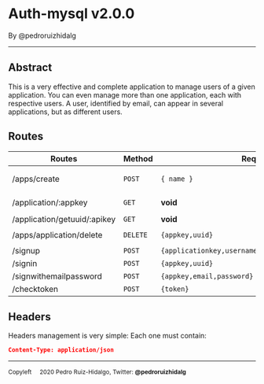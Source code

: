 # Auth-mysql v2.0.0
By @pedroruizhidalg

---

## Abstract
This is a very effective and complete application to manage users of a given application. You can even manage more than one application, each with respective users. A user, identified by email, can appear in several applications, but as different users.

## Routes
| Routes        | Method | Request   | Successfull result |
|-----------------------|--------|------|-------------------|
|/apps/create  | `POST` | `{ name }`  | `{apikey: apiKey, expiration_time, active:true, affectedRows : newApp.affectedRows}` |
|/application/:appkey   | `GET`  | **void**  | **if app is active:** `{apikey,name,create_time,end_time,active}` |
|/application/getuuid/:apikey | `GET` | **void** | `{uuid}` |
|/apps/application/delete | `DELETE` | `{appkey,uuid}` | `{"affectedRows: 1,message: "All users of this application was deleted too"} ` |
|/signup                | `POST` | `{applicationkey,username,email,password,enddate}` | `{uuid,token}` |
|/signin                | `POST` | `{appkey,uuid}` | `{uuid,token}`  |
|/signwithemailpassword | `POST` | `{appkey,email,password}` | `{uuid,token}` |
|/checktoken            | `POST` | `{token}`| `{checktoken: true}` |

## Headers
Headers management is very simple: Each one must contain:
~~~json
Content-Type: application/json
~~~

---
<span style="font-size:0.85em;">Copyleft <img src="https://techcontracts.com/sitefiles/wp-content/uploads/2018/01/Copyleft_image-300x300.jpg" width=10> 2020 Pedro Ruiz-Hidalgo, Twitter: **@pedroruizhidalg**</span>
